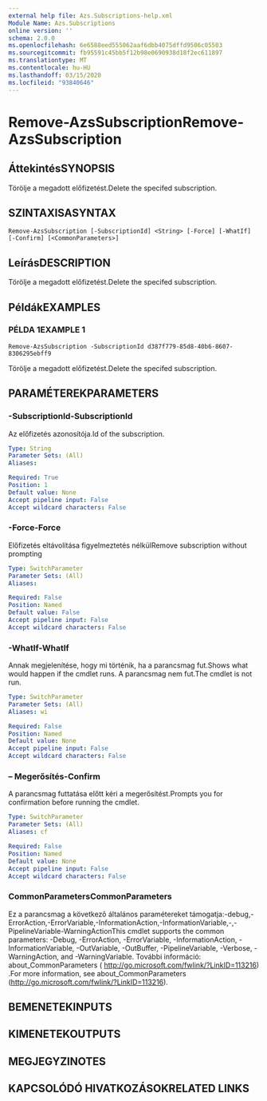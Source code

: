 ```yaml
---
external help file: Azs.Subscriptions-help.xml
Module Name: Azs.Subscriptions
online version: ''
schema: 2.0.0
ms.openlocfilehash: 6e6588eed555062aaf6dbb4075dffd9506c05503
ms.sourcegitcommit: fb95591c45bb5f12b98e0690938d18f2ec611897
ms.translationtype: MT
ms.contentlocale: hu-HU
ms.lasthandoff: 03/15/2020
ms.locfileid: "93840646"
---
```

# <span data-ttu-id="701e8-101">Remove-AzsSubscription</span><span class="sxs-lookup"><span data-stu-id="701e8-101">Remove-AzsSubscription</span></span>

## <span data-ttu-id="701e8-102">Áttekintés</span><span class="sxs-lookup"><span data-stu-id="701e8-102">SYNOPSIS</span></span>
<span data-ttu-id="701e8-103">Törölje a megadott előfizetést.</span><span class="sxs-lookup"><span data-stu-id="701e8-103">Delete the specifed subscription.</span></span>

## <span data-ttu-id="701e8-104">SZINTAXISA</span><span class="sxs-lookup"><span data-stu-id="701e8-104">SYNTAX</span></span>

```
Remove-AzsSubscription [-SubscriptionId] <String> [-Force] [-WhatIf] [-Confirm] [<CommonParameters>]
```

## <span data-ttu-id="701e8-105">Leírás</span><span class="sxs-lookup"><span data-stu-id="701e8-105">DESCRIPTION</span></span>
<span data-ttu-id="701e8-106">Törölje a megadott előfizetést.</span><span class="sxs-lookup"><span data-stu-id="701e8-106">Delete the specifed subscription.</span></span>

## <span data-ttu-id="701e8-107">Példák</span><span class="sxs-lookup"><span data-stu-id="701e8-107">EXAMPLES</span></span>

### <span data-ttu-id="701e8-108">PÉLDA 1</span><span class="sxs-lookup"><span data-stu-id="701e8-108">EXAMPLE 1</span></span>
```
Remove-AzsSubscription -SubscriptionId d387f779-85d8-40b6-8607-8306295ebff9
```

<span data-ttu-id="701e8-109">Törölje a megadott előfizetést.</span><span class="sxs-lookup"><span data-stu-id="701e8-109">Delete the specifed subscription.</span></span>

## <span data-ttu-id="701e8-110">PARAMÉTEREK</span><span class="sxs-lookup"><span data-stu-id="701e8-110">PARAMETERS</span></span>

### <span data-ttu-id="701e8-111">-SubscriptionId</span><span class="sxs-lookup"><span data-stu-id="701e8-111">-SubscriptionId</span></span>
<span data-ttu-id="701e8-112">Az előfizetés azonosítója.</span><span class="sxs-lookup"><span data-stu-id="701e8-112">Id of the subscription.</span></span>

```yaml
Type: String
Parameter Sets: (All)
Aliases:

Required: True
Position: 1
Default value: None
Accept pipeline input: False
Accept wildcard characters: False
```

### <span data-ttu-id="701e8-113">-Force</span><span class="sxs-lookup"><span data-stu-id="701e8-113">-Force</span></span>
<span data-ttu-id="701e8-114">Előfizetés eltávolítása figyelmeztetés nélkül</span><span class="sxs-lookup"><span data-stu-id="701e8-114">Remove subscription without prompting</span></span>

```yaml
Type: SwitchParameter
Parameter Sets: (All)
Aliases:

Required: False
Position: Named
Default value: False
Accept pipeline input: False
Accept wildcard characters: False
```

### <span data-ttu-id="701e8-115">-WhatIf</span><span class="sxs-lookup"><span data-stu-id="701e8-115">-WhatIf</span></span>
<span data-ttu-id="701e8-116">Annak megjelenítése, hogy mi történik, ha a parancsmag fut.</span><span class="sxs-lookup"><span data-stu-id="701e8-116">Shows what would happen if the cmdlet runs.</span></span>
<span data-ttu-id="701e8-117">A parancsmag nem fut.</span><span class="sxs-lookup"><span data-stu-id="701e8-117">The cmdlet is not run.</span></span>

```yaml
Type: SwitchParameter
Parameter Sets: (All)
Aliases: wi

Required: False
Position: Named
Default value: None
Accept pipeline input: False
Accept wildcard characters: False
```

### <span data-ttu-id="701e8-118">– Megerősítés</span><span class="sxs-lookup"><span data-stu-id="701e8-118">-Confirm</span></span>
<span data-ttu-id="701e8-119">A parancsmag futtatása előtt kéri a megerősítést.</span><span class="sxs-lookup"><span data-stu-id="701e8-119">Prompts you for confirmation before running the cmdlet.</span></span>

```yaml
Type: SwitchParameter
Parameter Sets: (All)
Aliases: cf

Required: False
Position: Named
Default value: None
Accept pipeline input: False
Accept wildcard characters: False
```

### <span data-ttu-id="701e8-120">CommonParameters</span><span class="sxs-lookup"><span data-stu-id="701e8-120">CommonParameters</span></span>
<span data-ttu-id="701e8-121">Ez a parancsmag a következő általános paramétereket támogatja:-debug,-ErrorAction,-ErrorVariable,-InformationAction,-InformationVariable,-,-PipelineVariable-WarningAction</span><span class="sxs-lookup"><span data-stu-id="701e8-121">This cmdlet supports the common parameters: -Debug, -ErrorAction, -ErrorVariable, -InformationAction, -InformationVariable, -OutVariable, -OutBuffer, -PipelineVariable, -Verbose, -WarningAction, and -WarningVariable.</span></span> <span data-ttu-id="701e8-122">További információ: about_CommonParameters ( http://go.microsoft.com/fwlink/?LinkID=113216) .</span><span class="sxs-lookup"><span data-stu-id="701e8-122">For more information, see about_CommonParameters (http://go.microsoft.com/fwlink/?LinkID=113216).</span></span>

## <span data-ttu-id="701e8-123">BEMENETEK</span><span class="sxs-lookup"><span data-stu-id="701e8-123">INPUTS</span></span>

## <span data-ttu-id="701e8-124">KIMENETEK</span><span class="sxs-lookup"><span data-stu-id="701e8-124">OUTPUTS</span></span>

## <span data-ttu-id="701e8-125">MEGJEGYZI</span><span class="sxs-lookup"><span data-stu-id="701e8-125">NOTES</span></span>

## <span data-ttu-id="701e8-126">KAPCSOLÓDÓ HIVATKOZÁSOK</span><span class="sxs-lookup"><span data-stu-id="701e8-126">RELATED LINKS</span></span>
